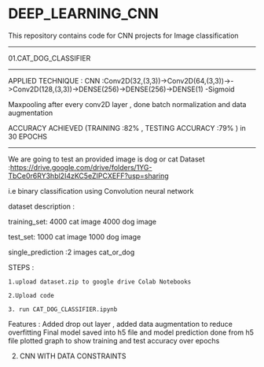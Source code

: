 # DEEP_LEARNING_CNN
This repository contains code for  CNN projects for Image classification 





***************************************

01.CAT_DOG_CLASSIFIER 

***************************************
APPLIED TECHNIQUE :
CNN :Conv2D(32,(3,3))->Conv2D(64,(3,3))->->Conv2D(128,(3,3))->DENSE(256)->DENSE(256)->DENSE(1) -Sigmoid

Maxpooling after every conv2D layer , done batch normalization and data augmentation 

ACCURACY ACHIEVED (TRAINING :82% , TESTING ACCURACY :79% ) in 30 EPOCHS

***************************************

We are going  to test an provided image is dog or cat
Dataset :https://drive.google.com/drive/folders/1YG-TbCe0r6RY3hbl2I4zKC5eZIPCXEFF?usp=sharing


i.e binary classification using Convolution neural network

dataset description  :

training_set: 4000 cat image 4000 dog image 

test_set: 1000 cat image 1000 dog image 

single_prediction :2 images cat_or_dog 

STEPS :

    1.upload dataset.zip to google drive Colab Notebooks 

    2.Upload code 

    3. run CAT_DOG_CLASSIFIER.ipynb 

Features :
Added drop out layer , added data augmentation to reduce overfitting
Final model saved into h5 file and model prediction done from h5 file 
plotted graph to show training and test accuracy over epochs 

02. CNN WITH DATA CONSTRAINTS 


